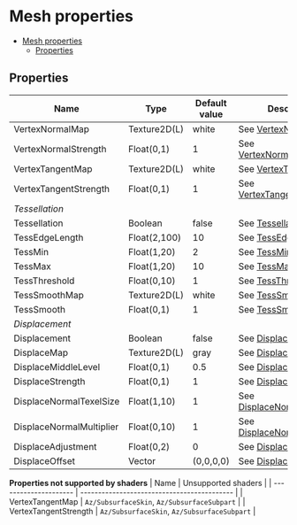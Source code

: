 # Mesh properties

- [Mesh properties](#mesh-properties)
  - [Properties](#properties)

## Properties
| Name                     | Type         | Default value | Description                                                                                       |
| ------------------------ | ------------ | ------------- | ------------------------------------------------------------------------------------------------- |
| VertexNormalMap          | Texture2D(L) | white         | See [VertexNormalMap](../common/mesh_property_descriptions.md#vertexnormalmap).                   |
| VertexNormalStrength     | Float(0,1)   | 1             | See [VertexNormalStrength](../common/mesh_property_descriptions.md#vertexnormalstrength).         |
| VertexTangentMap         | Texture2D(L) | white         | See [VertexTangentMap](../common/mesh_property_descriptions.md#vertextangentmap).                 |
| VertexTangentStrength    | Float(0,1)   | 1             | See [VertexTangentStrength](../common/mesh_property_descriptions.md#vertextangentstrength).       |
| *Tessellation*           |              |               |                                                                                                   |
| Tessellation             | Boolean      | false         | See [Tessellation](../common/mesh_property_descriptions.md#tessellation).                         |
| TessEdgeLength           | Float(2,100) | 10            | See [TessEdgeLength](../common/mesh_property_descriptions.md#tessedgelength).                     |
| TessMin                  | Float(1,20)  | 2             | See [TessMin](../common/mesh_property_descriptions.md#tessmin).                                   |
| TessMax                  | Float(1,20)  | 10            | See [TessMax](../common/mesh_property_descriptions.md#tessmax).                                   |
| TessThreshold            | Float(0,10)  | 1             | See [TessThreshold](../common/mesh_property_descriptions.md#tessthreshold).                       |
| TessSmoothMap            | Texture2D(L) | white         | See [TessSmoothMap](../common/mesh_property_descriptions.md#tesssmoothmap).                       |
| TessSmooth               | Float(0,1)   | 1             | See [TessSmooth](../common/mesh_property_descriptions.md#tesssmooth).                             |
| *Displacement*           |              |               |                                                                                                   |
| Displacement             | Boolean      | false         | See [Displacement](../common/mesh_property_descriptions.md#displacement).                         |
| DisplaceMap              | Texture2D(L) | gray          | See [DisplaceMap](../common/mesh_property_descriptions.md#displacemap).                           |
| DisplaceMiddleLevel      | Float(0,1)   | 0.5           | See [DisplaceMiddleLevel](../common/mesh_property_descriptions.md#displacemiddlelevel).           |
| DisplaceStrength         | Float(0,1)   | 1             | See [DisplaceStrength](../common/mesh_property_descriptions.md#displacestrength).                 |
| DisplaceNormalTexelSize  | Float(1,10)  | 1             | See [DisplaceNormalTexelSize](../common/mesh_property_descriptions.md#displacenormaltexelsize).   |
| DisplaceNormalMultiplier | Float(0,10)  | 1             | See [DisplaceNormalMultiplier](../common/mesh_property_descriptions.md#displacenormalmultiplier). |
| DisplaceAdjustment       | Float(0,2)   | 0             | See [DisplaceAdjustment](../common/mesh_property_descriptions.md#displaceadjustment).             |
| DisplaceOffset           | Vector       | (0,0,0,0)     | See [DisplaceOffset](../common/mesh_property_descriptions.md#displaceoffset).                     |

**Properties not supported by shaders**
| Name                  | Unsupported shaders                         |
| --------------------- | ------------------------------------------- |
| VertexTangentMap      | `Az/SubsurfaceSkin`, `Az/SubsurfaceSubpart` |
| VertexTangentStrength | `Az/SubsurfaceSkin`, `Az/SubsurfaceSubpart` |
